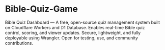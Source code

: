 # Bible-Quiz-Game
Bible Quiz Dashboard — A free, open-source quiz management system built on Cloudflare Workers and D1 Database. Enables real-time Bible quiz control, scoring, and viewer updates. Secure, lightweight, and fully deployable using Wrangler. Open for testing, use, and community contributions.
